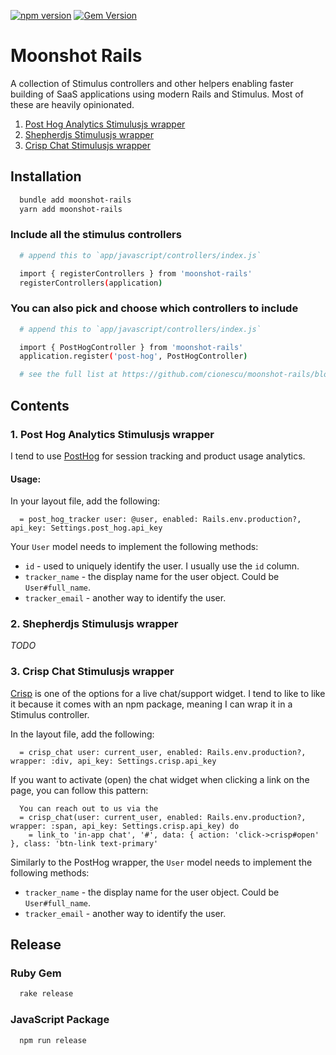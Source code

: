 [![npm version](https://badge.fury.io/js/moonshot-rails.svg)](https://badge.fury.io/js/moonshot-rails)
[![Gem Version](https://badge.fury.io/rb/moonshot-rails.svg)](https://badge.fury.io/rb/moonshot-rails)

# Moonshot Rails

A collection of Stimulus controllers and other helpers enabling faster building of SaaS applications using modern Rails and Stimulus. Most of these are heavily opinionated.

1. [Post Hog Analytics Stimulusjs wrapper](#1-post-hog-analytics-stimulusjs-wrapper)
2. [Shepherdjs Stimulusjs wrapper](#2-shepherdjs-stimulusjs-wrapper)
3. [Crisp Chat Stimulusjs wrapper](#3-crisp-chat-stimulusjs-wrapper)

## Installation

```bash
  bundle add moonshot-rails
  yarn add moonshot-rails

```

### Include all the stimulus controllers

```bash
  # append this to `app/javascript/controllers/index.js`

  import { registerControllers } from 'moonshot-rails'
  registerControllers(application)
```

### You can also pick and choose which controllers to include

```bash
  # append this to `app/javascript/controllers/index.js`

  import { PostHogController } from 'moonshot-rails'
  application.register('post-hog', PostHogController)

  # see the full list at https://github.com/cionescu/moonshot-rails/blob/main/app/assets/javascripts/moonshot/index.js
```

## Contents

### 1. Post Hog Analytics Stimulusjs wrapper

I tend to use [PostHog](https://posthog.com/) for session tracking and product usage analytics.

#### Usage:

In your layout file, add the following:

```erb
  = post_hog_tracker user: @user, enabled: Rails.env.production?, api_key: Settings.post_hog.api_key
```

Your `User` model needs to implement the following methods:
* `id` - used to uniquely identify the user. I usually use the `id` column.
* `tracker_name` - the display name for the user object. Could be `User#full_name`.
* `tracker_email` - another way to identify the user.

### 2. Shepherdjs Stimulusjs wrapper

*TODO*

### 3. Crisp Chat Stimulusjs wrapper

[Crisp](https://crisp.chat/) is one of the options for a live chat/support widget. I tend to like to like it because it comes with an npm package, meaning I can wrap it in a Stimulus controller.

In the layout file, add the following:

```erb
  = crisp_chat user: current_user, enabled: Rails.env.production?, wrapper: :div, api_key: Settings.crisp.api_key
```

If you want to activate (open) the chat widget when clicking a link on the page, you can follow this pattern:

```erb
  You can reach out to us via the
  = crisp_chat(user: current_user, enabled: Rails.env.production?, wrapper: :span, api_key: Settings.crisp.api_key) do
    = link_to 'in-app chat', '#', data: { action: 'click->crisp#open' }, class: 'btn-link text-primary'
```

Similarly to the PostHog wrapper, the `User` model needs to implement the following methods:
* `tracker_name` - the display name for the user object. Could be `User#full_name`.
* `tracker_email` - another way to identify the user.

## Release

### Ruby Gem

```bash
  rake release
```

### JavaScript Package

```bash
  npm run release
```

